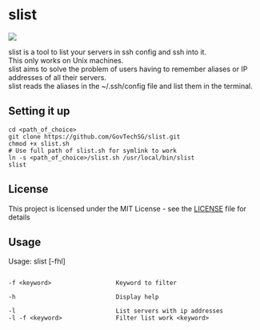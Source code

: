 # slist
![](https://img.shields.io/github/release/GovTechSG/slist.svg?style=flat)

slist is a tool to list your servers in ssh config and ssh into it.<br/>
This only works on Unix machines.<br/>
slist aims to solve the problem of users having to remember aliases or IP addresses of all their servers.<br/>
slist reads the aliases in the ~/.ssh/config file and list them in the terminal.

## Setting it up
```
cd <path_of_choice>
git clone https://github.com/GovTechSG/slist.git
chmod +x slist.sh
# Use full path of slist.sh for symlink to work
ln -s <path_of_choice>/slist.sh /usr/local/bin/slist
slist
```

## License
This project is licensed under the MIT License - see the [LICENSE](LICENSE) file for details

## Usage
Usage: slist [-fhl]
```

-f <keyword>                  Keyword to filter

-h                            Display help

-l                            List servers with ip addresses
-l -f <keyword>               Filter list work <keyword>
```
